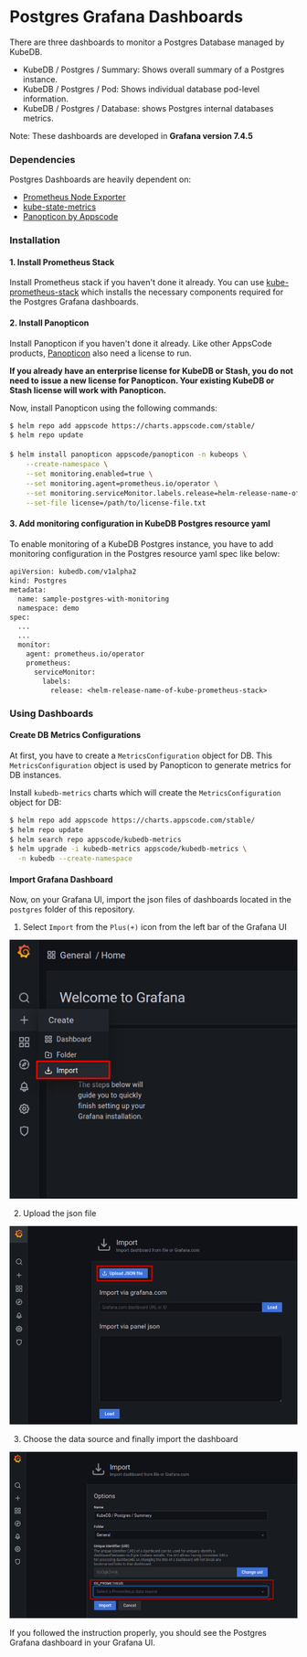 # Postgres Grafana Dashboards

There are three dashboards to monitor a Postgres Database managed by KubeDB.

- KubeDB / Postgres / Summary: Shows overall summary of a Postgres instance.
- KubeDB / Postgres / Pod: Shows individual database pod-level information.
- KubeDB / Postgres / Database: shows Postgres internal databases metrics.

Note: These dashboards are developed in **Grafana version 7.4.5**

### Dependencies

Postgres Dashboards are heavily dependent on:

- [Prometheus Node Exporter](https://github.com/prometheus/node_exporter)
- [kube-state-metrics](https://github.com/kubernetes/kube-state-metrics)
- [Panopticon by Appscode](https://byte.builders/blog/post/introducing-panopticon/)


### Installation

#### 1. Install Prometheus Stack

Install Prometheus stack if you haven't done it already. You can use [kube-prometheus-stack](https://artifacthub.io/packages/helm/prometheus-community/kube-prometheus-stack) which installs the necessary components required for the Postgres Grafana dashboards.

#### 2. Install Panopticon

Install Panopticon if you haven't done it already. Like other AppsCode products, [Panopticon](https://byte.builders/blog/post/introducing-panopticon/) also need a license to run.

**If you already have an enterprise license for KubeDB or Stash, you do not need to issue a new license for Panopticon. Your existing KubeDB or Stash license will work with Panopticon.**

Now, install Panopticon using the following commands:

```bash
$ helm repo add appscode https://charts.appscode.com/stable/
$ helm repo update

$ helm install panopticon appscode/panopticon -n kubeops \
    --create-namespace \
    --set monitoring.enabled=true \
    --set monitoring.agent=prometheus.io/operator \
    --set monitoring.serviceMonitor.labels.release=helm-release-name-of-kube-prometheus-stack \
    --set-file license=/path/to/license-file.txt
```

#### 3. Add monitoring configuration in KubeDB Postgres resource yaml

To enable monitoring of a KubeDB Postgres instance, you have to add monitoring configuration in the Postgres resource yaml spec like below:

```
apiVersion: kubedb.com/v1alpha2
kind: Postgres
metadata:
  name: sample-postgres-with-monitoring
  namespace: demo
spec:
  ...
  ...
  monitor:
    agent: prometheus.io/operator
    prometheus:
      serviceMonitor:
        labels:
          release: <helm-release-name-of-kube-prometheus-stack>
```

### Using Dashboards

#### Create DB Metrics Configurations

At first, you have to create a `MetricsConfiguration` object for DB. This `MetricsConfiguration` object is used by Panopticon to generate metrics for DB instances.

Install `kubedb-metrics` charts which will create the `MetricsConfiguration` object for DB:

```bash
$ helm repo add appscode https://charts.appscode.com/stable/
$ helm repo update
$ helm search repo appscode/kubedb-metrics
$ helm upgrade -i kubedb-metrics appscode/kubedb-metrics \
  -n kubedb --create-namespace
```

#### Import Grafana Dashboard

Now, on your Grafana UI, import the json files of dashboards located in the `postgres` folder of this repository.


1. Select `Import` from the `Plus(+)` icon from the left bar of the Grafana UI

![Import New Dashboard](/postgres/images/import_dashboard_1.png)

2. Upload the json file

![Upload Dashboard JSON](/postgres/images/import_dashboard_2.png)

3. Choose the data source and finally import the dashboard

![Choose the data source](/postgres/images/import_dashboard_3.png)

If you followed the instruction properly, you should see the Postgres Grafana dashboard in your Grafana UI.